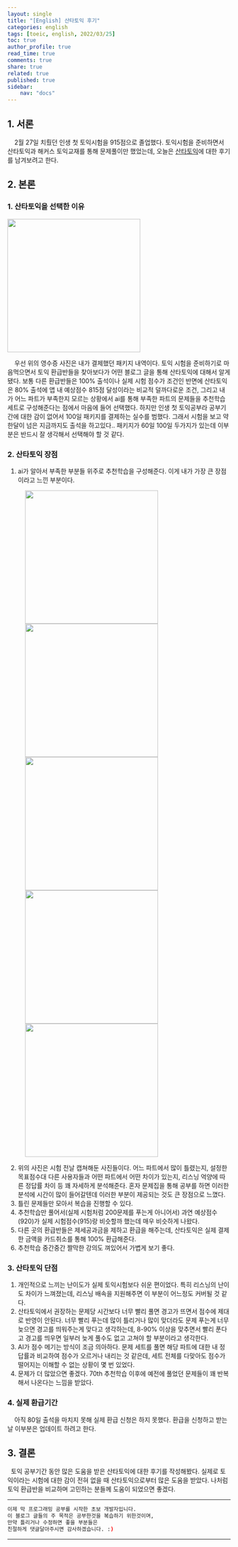 ```yaml
---
layout: single
title: "[English] 산타토익 후기"
categories: english
tags: [toeic, english, 2022/03/25]
toc: true
author_profile: true
read_time: true
comments: true
share: true
related: true
published: true
sidebar: 
    nav: "docs"
---
```


## 1. 서론  

&nbsp;&nbsp;&nbsp;&nbsp;2월 27일 치뤘던 인생 첫 토익시험을 915점으로 졸업했다. 토익시험을 준비하면서 산타토익과 해커스 토익교재를 통해 문제풀이만 했었는데, 오늘은 [산타토익](https://www.riiid.co/kr/)에 대한 후기를 남겨보려고 한다.  

## 2. 본론  

### 1. 산타토익을 선택한 이유  

<img src="https://user-images.githubusercontent.com/97603503/160065948-7f610b55-3eb6-4ee8-a069-d8fb631ccd66.jpg" width=300>  

&nbsp;&nbsp;&nbsp;&nbsp;우선 위의 영수증 사진은 내가 결제했던 패키지 내역이다. 토익 시험을 준비하기로 마음먹으면서 토익 환급반들을 찾아보다가 어떤 블로그 글을 통해 산타토익에 대해서 알게됐다. 보통 다른 환급반들은 100% 출석이나 실제 시험 점수가 조건인 반면에 산타토익은 80% 출석에 앱 내 예상점수 815점 달성이라는 비교적 덜까다로운 조건, 그리고 내가 어느 파트가 부족한지 모르는 상황에서 ai를 통해 부족한 파트의 문제들을 추천학습 세트로 구성해준다는 점에서 마음에 들어 선택했다. 하지만 인생 첫 토익공부라 공부기간에 대한 감이 없어서 100일 패키지를 결제하는 실수를 범했다. 그래서 시험을 보고 약 한달이 넘은 지금까지도 출석을 하고있다.. 패키지가 60일 100일 두가지가 있는데 이부분은 반드시 잘 생각해서 선택해야 할 것 같다.

### 2. 산타토익 장점 

1. ai가 알아서 부족한 부분들 위주로 추천학습을 구성해준다. 이게 내가 가장 큰 장점이라고 느낀 부분이다.  
    
<figure class="third">
<img src="https://user-images.githubusercontent.com/97603503/160067404-0f2a115e-2184-459c-bdc9-abe272ccc4a4.png" width=300>
<img src="https://user-images.githubusercontent.com/97603503/160067398-42c70ea7-adbf-4313-9f24-73383a30a994.png" width=300>
<img src="https://user-images.githubusercontent.com/97603503/160067392-37bd9697-0d92-4554-b9fc-22e5428ea193.png" width=300>
<img src="https://user-images.githubusercontent.com/97603503/160067389-5cff3799-6415-40b2-8478-79e483814332.png" width=300>
<img src="https://user-images.githubusercontent.com/97603503/160067387-ac0f5016-9c64-4d2b-a61d-e2a2578b5eee.png" width=300>
</figure>  

2. 위의 사진은 시험 전날 캡쳐해둔 사진들이다. 어느 파트에서 많이 틀렸는지, 설정한 목표점수대 다른 사용자들과 어떤 파트에서 어떤 차이가 있는지, 리스닝 억양에 따른 정답률 차이 등 꽤 자세하게 분석해준다. 혼자 문제집을 통해 공부를 하면 이러한 분석에 시간이 많이 들어갈텐데 이러한 부분이 제공되는 것도 큰 장점으로 느꼈다.
3. 틀린 문제들만 모아서 복습을 진행할 수 있다.
4. 추천학습만 풀어서(실제 시험처럼 200문제를 푸는게 아니어서) 과연 예상점수(920)가 실제 시험점수(915)랑 비슷할까 했는데 매우 비슷하게 나왔다.
5. 다른 곳의 환급반들은 제세공과금을 제하고 환급을 해주는데, 산타토익은 실제 결제한 금액을 카드취소를 통해 100% 환급해준다.
6. 추천학습 중간중간 짤막한 강의도 껴있어서 가볍게 보기 좋다.  

### 3. 산타토익 단점  

1. 개인적으로 느끼는 난이도가 실제 토익시험보다 쉬운 편이었다. 특히 리스닝의 난이도 차이가 느껴졌는데, 리스닝 배속을 지원해주면 이 부분이 어느정도 커버될 것 같다.
2. 산타토익에서 권장하는 문제당 시간보다 너무 빨리 풀면 경고가 뜨면서 점수에 제대로 반영이 안된다. 너무 빨리 푸는데 많이 틀리거나 많이 맞더라도 문제 푸는게 너무 늦으면 경고를 띄워주는게 맞다고 생각하는데, 8-90% 이상을 맞추면서 빨리 푼다고 경고를 띄우면 일부러 늦게 풀수도 없고 고쳐야 할 부분이라고 생각한다.
3. AI가 점수 메기는 방식이 조금 의아하다. 문제 세트를 풀면 해당 파트에 대한 내 정답률과 비교하여 점수가 오르거나 내리는 것 같은데, 세트 전체를 다맞아도 점수가 떨어지는 이해할 수 없는 상황이 몇 번 있었다.
4. 문제가 더 많았으면 좋겠다. 70th 추천학습 이후에 예전에 풀었던 문제들이 꽤 반복해서 나온다는 느낌을 받았다.  

### 4. 실제 환급기간  

&nbsp;&nbsp;&nbsp;&nbsp;아직 80일 출석을 마치지 못해 실제 환급 신청은 하지 못했다. 환급을 신청하고 받는 날 이부분은 업데이트 하려고 한다.  

## 3. 결론  

&nbsp;&nbsp;토익 공부기간 동안 많은 도움을 받은 산타토익에 대한 후기를 작성해봤다. 실제로 토익이라는 시험에 대한 감이 전혀 없을 때 산타토익으로부터 많은 도움을 받았다. 나처럼 토익 환급반을 비교하며 고민하는 분들께 도움이 되었으면 좋겠다.  

---

```bash
이제 막 프로그래밍 공부를 시작한 초보 개발자입니다.
이 블로그 글들의 주 목적은 공부한것을 복습하기 위한것이며, 
만약 틀리거나 수정하면 좋을 부분들은
친절하게 댓글달아주시면 감사하겠습니다. :)
```

---